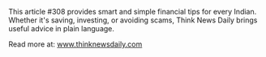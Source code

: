 This article #308 provides smart and simple financial tips for every Indian. Whether it's saving, investing, or avoiding scams, Think News Daily brings useful advice in plain language.

Read more at: www.thinknewsdaily.com